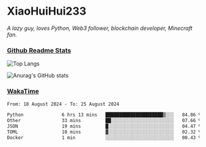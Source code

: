 # XiaoHuiHui233

*A lazy guy, loves Python, Web3 follower, blockchain developer, Minecraft fan.*

### [Github Readme Stats](https://github.com/anuraghazra/github-readme-stats)

![Top Langs](https://github-readme-stats.vercel.app/api/top-langs/?username=XiaoHuiHui233&layout=compact&theme=github_dark)

![Anurag's GitHub stats](https://github-readme-stats.vercel.app/api?username=XiaoHuiHui233&show_icons=true&theme=github_dark)

### [WakaTime](https://wakatime.com)

<!--START_SECTION:waka-->

```txt
From: 18 August 2024 - To: 25 August 2024

Python              6 hrs 13 mins   █████████████████████▒░░░   84.86 %
Other               33 mins         ██░░░░░░░░░░░░░░░░░░░░░░░   07.66 %
JSON                19 mins         █░░░░░░░░░░░░░░░░░░░░░░░░   04.47 %
TOML                10 mins         ▓░░░░░░░░░░░░░░░░░░░░░░░░   02.32 %
Docker              1 min           ░░░░░░░░░░░░░░░░░░░░░░░░░   00.43 %
```

<!--END_SECTION:waka-->
